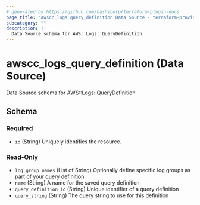 ```yaml
---
# generated by https://github.com/hashicorp/terraform-plugin-docs
page_title: "awscc_logs_query_definition Data Source - terraform-provider-awscc"
subcategory: ""
description: |-
  Data Source schema for AWS::Logs::QueryDefinition
---
```


# awscc_logs_query_definition (Data Source)

Data Source schema for AWS::Logs::QueryDefinition



<!-- schema generated by tfplugindocs -->
## Schema

### Required

- `id` (String) Uniquely identifies the resource.

### Read-Only

- `log_group_names` (List of String) Optionally define specific log groups as part of your query definition
- `name` (String) A name for the saved query definition
- `query_definition_id` (String) Unique identifier of a query definition
- `query_string` (String) The query string to use for this definition

